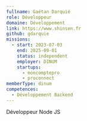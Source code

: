 ```yaml
---
fullname: Gaétan Darquié
role: Développeur
domaine: Développement
link: https://www.shinsen.fr
github: gdarquie
missions:
  - start: 2023-07-03
    end: 2025-09-01
    status: independent
    employer: DINUM
    startups:
      - moncomptepro
      - proconnect
memberType: dinum
competences:
  - Développement Backend
---
```

Développeur Node JS